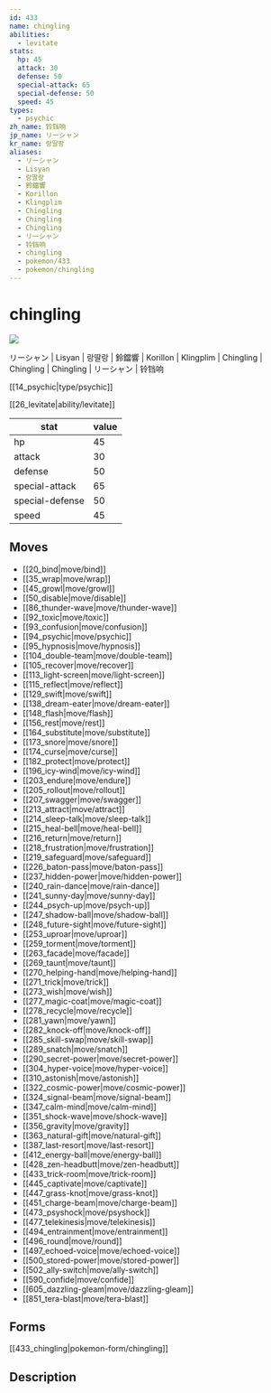 ```yaml
---
id: 433
name: chingling
abilities:
  - levitate
stats:
  hp: 45
  attack: 30
  defense: 50
  special-attack: 65
  special-defense: 50
  speed: 45
types:
  - psychic
zh_name: 铃铛响
jp_name: リーシャン
kr_name: 랑딸랑
aliases:
  - リーシャン
  - Lisyan
  - 랑딸랑
  - 鈴鐺響
  - Korillon
  - Klingplim
  - Chingling
  - Chingling
  - Chingling
  - リーシャン
  - 铃铛响
  - chingling
  - pokemon/433
  - pokemon/chingling
---
```

# chingling

![](https://raw.githubusercontent.com/PokeAPI/sprites/master/sprites/pokemon/433.png)

リーシャン | Lisyan | 랑딸랑 | 鈴鐺響 | Korillon | Klingplim | Chingling | Chingling | Chingling | リーシャン | 铃铛响

[[14_psychic|type/psychic]]

[[26_levitate|ability/levitate]]

|stat|value|
|---|---|
|hp|45|
|attack|30|
|defense|50|
|special-attack|65|
|special-defense|50|
|speed|45|


## Moves

- [[20_bind|move/bind]]
- [[35_wrap|move/wrap]]
- [[45_growl|move/growl]]
- [[50_disable|move/disable]]
- [[86_thunder-wave|move/thunder-wave]]
- [[92_toxic|move/toxic]]
- [[93_confusion|move/confusion]]
- [[94_psychic|move/psychic]]
- [[95_hypnosis|move/hypnosis]]
- [[104_double-team|move/double-team]]
- [[105_recover|move/recover]]
- [[113_light-screen|move/light-screen]]
- [[115_reflect|move/reflect]]
- [[129_swift|move/swift]]
- [[138_dream-eater|move/dream-eater]]
- [[148_flash|move/flash]]
- [[156_rest|move/rest]]
- [[164_substitute|move/substitute]]
- [[173_snore|move/snore]]
- [[174_curse|move/curse]]
- [[182_protect|move/protect]]
- [[196_icy-wind|move/icy-wind]]
- [[203_endure|move/endure]]
- [[205_rollout|move/rollout]]
- [[207_swagger|move/swagger]]
- [[213_attract|move/attract]]
- [[214_sleep-talk|move/sleep-talk]]
- [[215_heal-bell|move/heal-bell]]
- [[216_return|move/return]]
- [[218_frustration|move/frustration]]
- [[219_safeguard|move/safeguard]]
- [[226_baton-pass|move/baton-pass]]
- [[237_hidden-power|move/hidden-power]]
- [[240_rain-dance|move/rain-dance]]
- [[241_sunny-day|move/sunny-day]]
- [[244_psych-up|move/psych-up]]
- [[247_shadow-ball|move/shadow-ball]]
- [[248_future-sight|move/future-sight]]
- [[253_uproar|move/uproar]]
- [[259_torment|move/torment]]
- [[263_facade|move/facade]]
- [[269_taunt|move/taunt]]
- [[270_helping-hand|move/helping-hand]]
- [[271_trick|move/trick]]
- [[273_wish|move/wish]]
- [[277_magic-coat|move/magic-coat]]
- [[278_recycle|move/recycle]]
- [[281_yawn|move/yawn]]
- [[282_knock-off|move/knock-off]]
- [[285_skill-swap|move/skill-swap]]
- [[289_snatch|move/snatch]]
- [[290_secret-power|move/secret-power]]
- [[304_hyper-voice|move/hyper-voice]]
- [[310_astonish|move/astonish]]
- [[322_cosmic-power|move/cosmic-power]]
- [[324_signal-beam|move/signal-beam]]
- [[347_calm-mind|move/calm-mind]]
- [[351_shock-wave|move/shock-wave]]
- [[356_gravity|move/gravity]]
- [[363_natural-gift|move/natural-gift]]
- [[387_last-resort|move/last-resort]]
- [[412_energy-ball|move/energy-ball]]
- [[428_zen-headbutt|move/zen-headbutt]]
- [[433_trick-room|move/trick-room]]
- [[445_captivate|move/captivate]]
- [[447_grass-knot|move/grass-knot]]
- [[451_charge-beam|move/charge-beam]]
- [[473_psyshock|move/psyshock]]
- [[477_telekinesis|move/telekinesis]]
- [[494_entrainment|move/entrainment]]
- [[496_round|move/round]]
- [[497_echoed-voice|move/echoed-voice]]
- [[500_stored-power|move/stored-power]]
- [[502_ally-switch|move/ally-switch]]
- [[590_confide|move/confide]]
- [[605_dazzling-gleam|move/dazzling-gleam]]
- [[851_tera-blast|move/tera-blast]]

## Forms



[[433_chingling|pokemon-form/chingling]]

## Description



